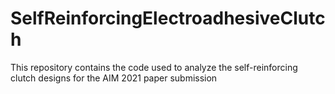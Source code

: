 # SelfReinforcingElectroadhesiveClutch
This repository contains the code used to analyze the self-reinforcing clutch designs for the AIM 2021 paper submission
